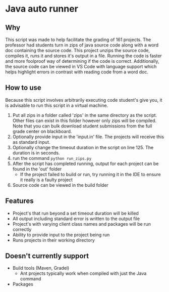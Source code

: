 # Java auto runner

## Why

This script was made to help facilitate the grading of 161 projects. The professor had students turn in zips of java source code along with a word doc containing the source code. This project unzips the source code, compiles it, runs it and stores it's output in a file. Running the code is faster and more foolproof way of determining if the code is correct. Additionally, the source code can be viewed in VS Code with language support which helps highlight errors in contrast with reading code from a word doc. 

## How to use

Because this script involves arbitrarily executing code student's give you, it is advisable to run this script in a virtual machine. 

1. Put all zips in a folder called 'zips' in the same directory as the script. Other files can exist in this folder however only zips will be compiled. Note that you can bulk download student submissions from the full grade center on blackboard.
2. Optionally provide input in the 'input.in' file. The projects will receive this as standard input.
3. Optionally change the timeout duration in the script on line 125. The duration is in seconds.
4. run the command `python run_zips.py`
5. After the script has completed running, output for each project can be found in the 'out' folder
    - If the project failed to build or run, try running it in the IDE to ensure it really is a faulty project
6. Source code can be viewed in the build folder

## Features

- Project's that run beyond a set timeout duration will be killed
- All output including standard error is written to the output file
- Project's with varying client class names and packages will be run correctly
- Ability to provide input to the project being run
- Runs projects in their working directory

## Doesn't currently support

- Build tools (Maven, Gradel)
    - Ant projects typically work when compiled with just the Java command
- Packages
